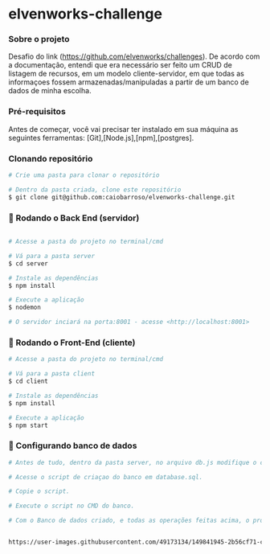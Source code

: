 # elvenworks-challenge

### Sobre o projeto

Desafio do link (https://github.com/elvenworks/challenges).
De acordo com a documentação, entendi que era necessário ser feito um CRUD de listagem de recursos, em um modelo cliente-servidor, em que todas as informaçoes fossem armazenadas/manipuladas a partir de um banco de dados de minha escolha.

### Pré-requisitos

Antes de começar, você vai precisar ter instalado em sua máquina as seguintes ferramentas:
[Git],[Node.js],[npm],[postgres]. 

### Clonando repositório
```bash
# Crie uma pasta para clonar o repositório

# Dentro da pasta criada, clone este repositório
$ git clone git@github.com:caiobarroso/elvenworks-challenge.git
```

### 🎲 Rodando o Back End (servidor)

```bash

# Acesse a pasta do projeto no terminal/cmd

# Vá para a pasta server
$ cd server

# Instale as dependências
$ npm install

# Execute a aplicação 
$ nodemon

# O servidor inciará na porta:8001 - acesse <http://localhost:8001>
```
### 🎲 Rodando o Front-End (cliente)

```bash
# Acesse a pasta do projeto no terminal/cmd

# Vá para a pasta client
$ cd client

# Instale as dependências
$ npm install

# Execute a aplicação 
$ npm start
```
### 🎲 Configurando banco de dados 

```bash
# Antes de tudo, dentro da pasta server, no arquivo db.js modifique o campo 'password' para a sua senha configurada inicialmente no banco.

# Acesse o script de criaçao do banco em database.sql.

# Copie o script.

# Execute o script no CMD do banco.

# Com o Banco de dados criado, e todas as operações feitas acima, o projeto está pronto para ser compilado.


https://user-images.githubusercontent.com/49173134/149841945-2b56cf71-c023-4e0f-b16d-359517691422.mp4


```
